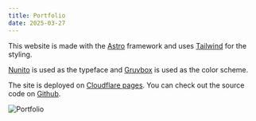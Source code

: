 ```yaml
---
title: Portfolio
date: 2025-03-27
---
```


This website is made with the [Astro](https://astro.build/) framework and uses [Tailwind](https://tailwindcss.com/) for the styling.

[Nunito](https://fonts.google.com/specimen/Nunito) is used as the typeface and [Gruvbox](https://github.com/morhetz/gruvbox) is used as the color scheme.

The site is deployed on [Cloudflare pages](https://pages.cloudflare.com/). You can check out the source code on [Github](https://github.com/niceduckdev/portfolio).

![Portfolio](/images/projects/portfolio.webp)
